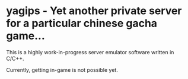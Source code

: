 # yagips - Yet another private server for a particular chinese gacha game...

This is a highly work-in-progress server emulator software written in C/C++.

Currently, getting in-game is not possible yet.
